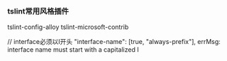 ### tslint常用风格插件
tslint-config-alloy
tslint-microsoft-contrib

// interface必须以I开头
"interface-name": [true, "always-prefix"],
errMsg: interface name must start with a capitalized I
